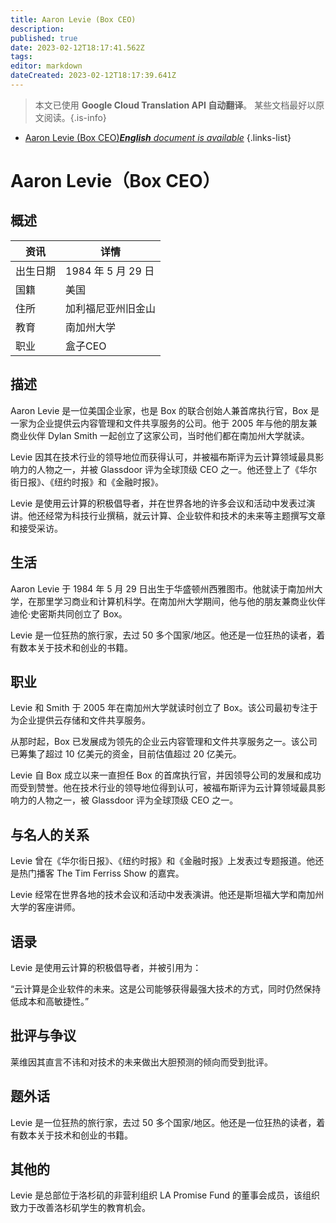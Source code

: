 ```yaml
---
title: Aaron Levie (Box CEO)
description: 
published: true
date: 2023-02-12T18:17:41.562Z
tags: 
editor: markdown
dateCreated: 2023-02-12T18:17:39.641Z
---
```


> 本文已使用 **Google Cloud Translation API 自动翻译**。
某些文档最好以原文阅读。{.is-info}



- [Aaron Levie (Box CEO)***English** document is available*](/en/Knowledge-base/Dictionary/Person/aaron-levie-box-ceo)
{.links-list}


# Aaron Levie（Box CEO）

## 概述

|资讯 |详情 |
| ---------- | ------ |
|出生日期 | 1984 年 5 月 29 日 |
|国籍 |美国 |
|住所 |加利福尼亚州旧金山 |
|教育 |南加州大学 |
|职业 |盒子CEO |

## 描述

Aaron Levie 是一位美国企业家，也是 Box 的联合创始人兼首席执行官，Box 是一家为企业提供云内容管理和文件共享服务的公司。他于 2005 年与他的朋友兼商业伙伴 Dylan Smith 一起创立了这家公司，当时他们都在南加州大学就读。

Levie 因其在技术行业的领导地位而获得认可，并被福布斯评为云计算领域最具影响力的人物之一，并被 Glassdoor 评为全球顶级 CEO 之一。他还登上了《华尔街日报》、《纽约时报》和《金融时报》。

Levie 是使用云计算的积极倡导者，并在世界各地的许多会议和活动中发表过演讲。他还经常为科技行业撰稿，就云计算、企业软件和技术的未来等主题撰写文章和接受采访。

## 生活

Aaron Levie 于 1984 年 5 月 29 日出生于华盛顿州西雅图市。他就读于南加州大学，在那里学习商业和计算机科学。在南加州大学期间，他与他的朋友兼商业伙伴迪伦·史密斯共同创立了 Box。

Levie 是一位狂热的旅行家，去过 50 多个国家/地区。他还是一位狂热的读者，着有数本关于技术和创业的书籍。

## 职业

Levie 和 Smith 于 2005 年在南加州大学就读时创立了 Box。该公司最初专注于为企业提供云存储和文件共享服务。

从那时起，Box 已发展成为领先的企业云内容管理和文件共享服务之一。该公司已筹集了超过 10 亿美元的资金，目前估值超过 20 亿美元。

Levie 自 Box 成立以来一直担任 Box 的首席执行官，并因领导公司的发展和成功而受到赞誉。他在技术行业的领导地位得到认可，被福布斯评为云计算领域最具影响力的人物之一，被 Glassdoor 评为全球顶级 CEO 之一。

## 与名人的关系

Levie 曾在《华尔街日报》、《纽约时报》和《金融时报》上发表过专题报道。他还是热门播客 The Tim Ferriss Show 的嘉宾。

Levie 经常在世界各地的技术会议和活动中发表演讲。他还是斯坦福大学和南加州大学的客座讲师。

## 语录

Levie 是使用云计算的积极倡导者，并被引用为：

“云计算是企业软件的未来。这是公司能够获得最强大技术的方式，同时仍然保持低成本和高敏捷性。”

## 批评与争议

莱维因其直言不讳和对技术的未来做出大胆预测的倾向而受到批评。

## 题外话

Levie 是一位狂热的旅行家，去过 50 多个国家/地区。他还是一位狂热的读者，着有数本关于技术和创业的书籍。

## 其他的

Levie 是总部位于洛杉矶的非营利组织 LA Promise Fund 的董事会成员，该组织致力于改善洛杉矶学生的教育机会。